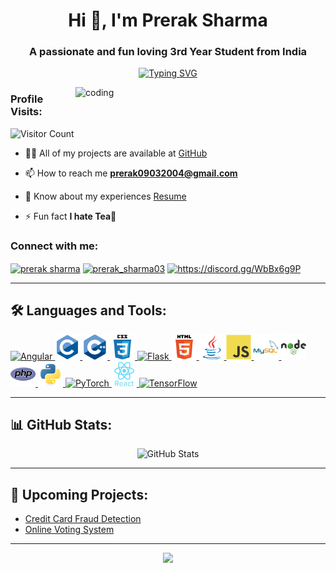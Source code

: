 <h1 align="center">Hi 👋, I'm Prerak Sharma</h1>
<h3 align="center">A passionate and fun loving 3rd Year Student from India</h3>

<p align="center">
  <a href="https://github.com/PrerakSharmaXXX">
    <img src="https://readme-typing-svg.demolab.com?font=Fira+Code&weight=500&size=22&pause=1000&color=4E9F3D&center=true&width=600&lines=Aspiring+Engineer+%7C+Developer;Passionate+about+AI+%7C+ML+%7C+Web+Development;Always+learning+something+new!" alt="Typing SVG" />
  </a>
</p>

<img align="right" alt="coding" width="400" src="https://user-images.githubusercontent.com/74038190/229223263-cf2e4b07-2615-4f87-9c38-e37600f8381a.gif">

<p align="center">
   <h3>Profile Visits:</h3>
   <img src="https://profile-counter.glitch.me/lamba44/count.svg" alt="Visitor Count"/>
</p>


- 👨‍💻 All of my projects are available at [GitHub](https://github.com/PreraksharmaXXX)

- 📫 How to reach me **prerak09032004@gmail.com**
  
- 📄 Know about my experiences [Resume](https://docs.google.com/document/d/1-1HexJ_axXnv40VQ3X98x2zvJUe-LaAR/edit?usp=drivesdk&ouid=117707255398676272230&rtpof=true&sd=tru)

- ⚡ Fun fact **I hate Tea🍵**

<h3 align="left">Connect with me:</h3>
<p align="left">
<a href="https://linkedin.com/in/prerak sharma" target="blank"><img align="center" src="https://raw.githubusercontent.com/rahuldkjain/github-profile-readme-generator/master/src/images/icons/Social/linked-in-alt.svg" alt="prerak sharma" height="30" width="40" /></a>
<a href="https://instagram.com/prerak_sharma03" target="blank"><img align="center" src="https://raw.githubusercontent.com/rahuldkjain/github-profile-readme-generator/master/src/images/icons/Social/instagram.svg" alt="prerak_sharma03" height="30" width="40" /></a>
<a href="https://discord.gg/https://discord.gg/WbBx6g9P" target="blank"><img align="center" src="https://raw.githubusercontent.com/rahuldkjain/github-profile-readme-generator/master/src/images/icons/Social/discord.svg" alt="https://discord.gg/WbBx6g9P" height="30" width="40" /></a>
</p>

---

## **🛠️ Languages and Tools:**
<p align="left"> 
  <a href="https://angular.io" target="_blank" rel="noreferrer"> 
    <img src="https://angular.io/assets/images/logos/angular/angular.svg" alt="Angular" width="40" height="40"/> 
  </a> 
  <a href="https://www.cprogramming.com/" target="_blank" rel="noreferrer"> 
    <img src="https://raw.githubusercontent.com/devicons/devicon/master/icons/c/c-original.svg" alt="C" width="40" height="40"/> 
  </a> 
  <a href="https://www.w3schools.com/cpp/" target="_blank" rel="noreferrer"> 
    <img src="https://raw.githubusercontent.com/devicons/devicon/master/icons/cplusplus/cplusplus-original.svg" alt="C++" width="40" height="40"/> 
  </a> 
  <a href="https://www.w3schools.com/css/" target="_blank" rel="noreferrer"> 
    <img src="https://raw.githubusercontent.com/devicons/devicon/master/icons/css3/css3-original-wordmark.svg" alt="CSS3" width="40" height="40"/> 
  </a> 
  <a href="https://flask.palletsprojects.com/" target="_blank" rel="noreferrer">
    <img src="https://www.vectorlogo.zone/logos/pocoo_flask/pocoo_flask-icon.svg" alt="Flask" width="40" height="40"/> 
  </a>
  <a href="https://www.w3.org/html/" target="_blank" rel="noreferrer"> 
    <img src="https://raw.githubusercontent.com/devicons/devicon/master/icons/html5/html5-original-wordmark.svg" alt="HTML5" width="40" height="40"/> 
  </a> 
  <a href="https://www.java.com" target="_blank" rel="noreferrer"> 
    <img src="https://raw.githubusercontent.com/devicons/devicon/master/icons/java/java-original.svg" alt="Java" width="40" height="40"/> 
  </a> 
  <a href="https://developer.mozilla.org/en-US/docs/Web/JavaScript" target="_blank" rel="noreferrer"> 
    <img src="https://raw.githubusercontent.com/devicons/devicon/master/icons/javascript/javascript-original.svg" alt="JavaScript" width="40" height="40"/> 
  </a> 
  <a href="https://www.mysql.com/" target="_blank" rel="noreferrer"> 
    <img src="https://raw.githubusercontent.com/devicons/devicon/master/icons/mysql/mysql-original-wordmark.svg" alt="MySQL" width="40" height="40"/> 
  </a> 
  <a href="https://nodejs.org" target="_blank" rel="noreferrer"> 
    <img src="https://raw.githubusercontent.com/devicons/devicon/master/icons/nodejs/nodejs-original-wordmark.svg" alt="Node.js" width="40" height="40"/> 
  </a> 
  <a href="https://www.php.net" target="_blank" rel="noreferrer"> 
    <img src="https://raw.githubusercontent.com/devicons/devicon/master/icons/php/php-original.svg" alt="PHP" width="40" height="40"/> 
  </a> 
  <a href="https://www.python.org" target="_blank" rel="noreferrer"> 
    <img src="https://raw.githubusercontent.com/devicons/devicon/master/icons/python/python-original.svg" alt="Python" width="40" height="40"/> 
  </a> 
  <a href="https://pytorch.org/" target="_blank" rel="noreferrer"> 
    <img src="https://www.vectorlogo.zone/logos/pytorch/pytorch-icon.svg" alt="PyTorch" width="40" height="40"/> 
  </a> 
  <a href="https://reactjs.org/" target="_blank" rel="noreferrer"> 
    <img src="https://raw.githubusercontent.com/devicons/devicon/master/icons/react/react-original-wordmark.svg" alt="React" width="40" height="40"/> 
  </a> 
  <a href="https://www.tensorflow.org" target="_blank" rel="noreferrer"> 
    <img src="https://www.vectorlogo.zone/logos/tensorflow/tensorflow-icon.svg" alt="TensorFlow" width="40" height="40"/> 
  </a> 
</p>

---

## **📊 GitHub Stats:**
<p align="center">
  <img src="https://github-readme-stats.vercel.app/api?username=preraksharmaxxx&show_icons=true&theme=dark" alt="GitHub Stats" />
</p>

---

## **🚧 Upcoming Projects:**
- [Credit Card Fraud Detection](https://github.com/PreraksharmaXXX/Credit-Card-Fraud-Detection)
- [Online Voting System](https://github.com/PreraksharmaXXX/Online-Voting-System)

 ---
<p align="center">
  <img src="https://readme-typing-svg.herokuapp.com?font=Ubuntu&color=%23FFD700&center=true&vCenter=true&lines=Thank+You+For+Visiting+My+Profile!+🚀;Happy+Coding!+😊" />
</p>
